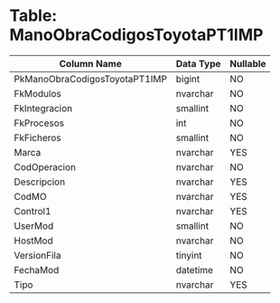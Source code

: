 # Table: ManoObraCodigosToyotaPT1IMP

| Column Name | Data Type | Nullable |
|-------------|-----------|----------|
| PkManoObraCodigosToyotaPT1IMP | bigint | NO |
| FkModulos | nvarchar | NO |
| FkIntegracion | smallint | NO |
| FkProcesos | int | NO |
| FkFicheros | smallint | NO |
| Marca | nvarchar | YES |
| CodOperacion | nvarchar | NO |
| Descripcion | nvarchar | YES |
| CodMO | nvarchar | YES |
| Control1 | nvarchar | YES |
| UserMod | smallint | NO |
| HostMod | nvarchar | NO |
| VersionFila | tinyint | NO |
| FechaMod | datetime | NO |
| Tipo | nvarchar | YES |
